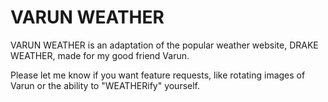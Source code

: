 VARUN WEATHER
============

VARUN WEATHER is an adaptation of the popular weather website, DRAKE WEATHER, made for my good friend Varun.

Please let me know if you want feature requests, like rotating images of Varun or the ability to "WEATHERify" yourself.
